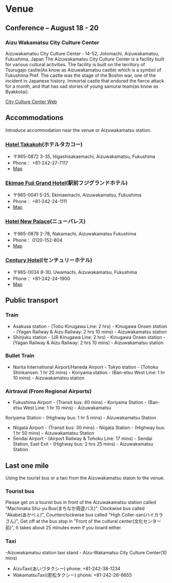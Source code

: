 # Venue
## Conference &ndash; August 18 - 20
### Aizu Wakamatsu City Culture Center
Aizuwakamatsu City Culture Center ‐ 14-52, Jotomachi, Aizuwakamatsu, Fukushima, Japan
The Aizuwakamatsu City Culture Center is a facility built for various cultural activities.
The facility is built on the territory of Tsurugajo castle(As know as Aizuwakamatsu castle) which is a symbol of Fukushima Pref.
The castle was the stage of the Boshin war, one of the incident in Japanese history.
Immortal castle that endured the fierce attack for a month, and that has sad stories of young samurai team(as know as Byakkotai).

[City Culture Center Web](http://aizu-bunka.jp/bunse/)

## Accommodations
Introduce accommodation near the venue or Aizuwakamatsu station.

### [Hotel Takakoh](http://www.takakoh.com/)(ホテルタカコー)
- 〒965-0872 3-35, Higashisakaemachi, Aizuwakamatsu, Fukushima
- Phone： +81-242-27-7117
-  [Map](https://www.openstreetmap.org/node/3705945507)

### [Ekimae Fuji Grand Hotel](http://www.fujigrandhotel.co.jp/)(駅前フジグランドホテル)
- 〒965-0041 5-25, Ekimaemachi, Aizuwakamatsu, Fukushima
- Phone： +81-242-24-1111
- [Map](https://www.openstreetmap.org/node/1345581847)

### [Hotel New Palace](http://www.npls.co.jp/)(ニューパレス)
- 〒965-0878 2-78, Nakamachi, Aizuwakamatsu Fukushima
- Phone： 0120-152-804
- [Map](https://www.openstreetmap.org/node/3725638235)

### [Century Hotel](http://www.aizu-centuryhotel.com/)(センチュリーホテル)
- 〒965-0034 8-30, Uwamachi, Aizuwakamatsu, Fukushima
- Phone： +81-242-24-1900
- [Map](https://www.openstreetmap.org/way/219733616)

## Public transport
### Train

- Asakusa station - (Tobu Kinugawa Line: 2 hrs) - Kinugawa Onsen station - (Yagan Railway &amp; Aizu Railway: 2 hrs 10 mins) - Aizuwakamatsu station
- Shinjuku station - (JR Kinugawa Line: 2 hrs) - Kinugawa Onsen station - (Yagan Railway &amp; Aizu Railway: 2 hrs 10 mins) - Aizuwakamatsu station

### Bullet Train

- Narita International Airport/Haneda Airport - Tokyo station - (Tohoku Shinkansen: 1 hr 20 mins) - Koriyama station - (Ban-etsu West Line: 1 hr 10 mins) - Aizuwakamatsu station

### Airtraval (From Regional Airports)

- Fukushima Airport - (Transit bus: 40 mins) - Koriyama Station - (Ban-etsu West Line: 1 hr 10 mins) - Aizuwakamatsu

Koriyama Station - (Highway bus: 1 hr 5 mins) - Aizuwakamatsu Station

- Niigata Airport - (Transit bus: 30 mins) - Niigata Station - (Highway bus: 1 hr 50 mins) - Aizuwakamatsu Station
- Sendai Airport - (Airport Railway &amp; Tohoku Line: 17 mins) - Sendai Station, East Exit - (Highway bus: 2 hrs 25 mins) - Aizuwakamatsu Station

## Last one mile
Using the tourist bus or a taxi from the Aizuwakamatsu staion to the venue.

### Tourist bus
Please get on a tourist bus in front of the Aizuwakamatsu station called "Machinaka Shu-yu Bus(まちなか周遊バス)".
Clockwise bus called "Akabe(あかべぇ)", Counterclockwise bus called "High Coller-san(ハイカラさん)", Get off at the bus stop in "Front of the cultural center(文化センター前)", It takes about 25 minutes even if you board either.

### Taxi
-Aizuwakamatsu station taxi stand - Aizu-Wakamatsu City Culture Center(10 mins)
-  AizuTaxi(あいづタクシー) phone: +81-242-38-1234
-  WakamatsuTaxi(若松タクシー) phone: +81-242-26-6655

